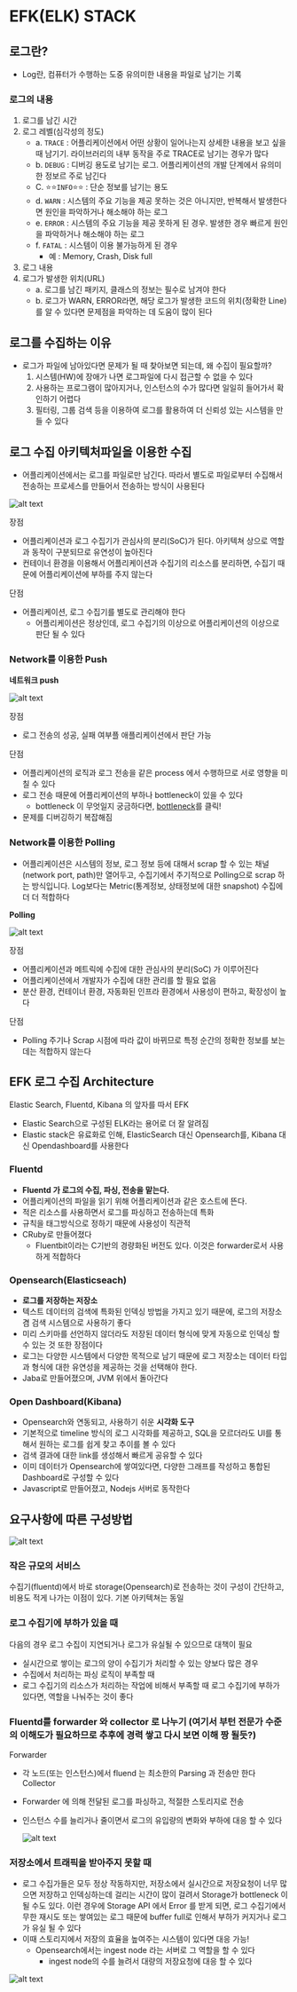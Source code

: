 # EFK(ELK) STACK
## 로그란?
- Log란, 컴퓨터가 수행하는 도중 유의미한 내용을 파일로 남기는 기록
### 로그의 내용
1. 로그를 남긴 시간
2. 로그 레벨(심각성의 정도)
    - a. `TRACE` : 어플리케이션에서 어떤 상황이 일어나는지 상세한 내용을 보고 싶을때 남기기. 라이브러리의 내부 동작을 주로 TRACE로 남기는 경우가 많다
    - b. `DEBUG` : 디버깅 용도로 남기는 로그. 어플리케이션의 개발 단계에서 유의미한 정보르 주로 남긴다
    - C. ⭐⭐`INFO`⭐⭐ : 단순 정보를 남기는 용도
    - d. `WARN` : 시스템의 주요 기능을 제공 못하는 것은 아니지만, 반복해서 발생한다면 원인을 파악하거나 해소해야 하는 로그
    - e. `ERROR` : 시스템의 주요 기능을 제공 못하게 된 경우. 발생한 경우 빠르게 원인을 파악하거나 해소해야 하는 로그
    - f. `FATAL` : 시스템이 이용 불가능하게 된 경우
        - 예 : Memory, Crash, Disk full
3. 로그 내용
4. 로그가 발생한 위치(URL)
    - a. 로그를 남긴 패키지, 클래스의 정보는 필수로 남겨야 한다
    - b. 로그가 WARN, ERROR라면, 해당 로그가 발생한 코드의 위치(정확한 Line)를 알 수 있다면 문제점을 파악하는 데 도움이 많이 된다

## 로그를 수집하는 이유
- 로그가 파일에 남아있다면 문제가 될 때 찾아보면 되는데, 왜 수집이 필요할까?
    1. 시스템(HW)에 장애가 나면 로그파일에 다시 접근할 수 없을 수 있다
    2. 사용하는 프로그램이 많아지거나, 인스턴스의 수가 많다면 일일히 들어가서 확인하기 어렵다
    3. 필터링, 그룹 검색 등을 이용하여 로그를 활용하여 더 신뢰성 있는 시스템을 만들 수 있다

## 로그 수집 아키텍처파일을 이용한 수집
- 어플리케이션에서는 로그를 파일로만 남긴다. 따라서 별도로 파일로부터 수집해서 전송하는 프로세스를 만들어서 전송하는 방식이 사용된다

![alt text](<캡처이미지/로그수집아키텍쳐파일을 이용한 수집.png>)

장점
- 어플리케이션과 로그 수집기가 관심사의 분리(SoC)가 된다. 아키텍쳐 상으로 역할과 동작이 구분되므로 유연성이 높아진다
- 컨테이너 환경을 이용해서 어플리케이션과 수집기의 리소스를 분리하면, 수집기 때문에 어플리케이션에 부하를 주지 않는다

단점
- 어플리케이션, 로그 수집기를 별도로 관리해야 한다
    - 어플리케이션은 정상인데, 로그 수집기의 이상으로 어플리케이션의 이상으로 판단 될 수 있다

### Network를 이용한 Push

**네트워크 push**

![alt text](캡처이미지/네트워크Push.png)

장점
- 로그 전송의 성공, 실패 여부플 애플리케이션에서 판단 가능

단점
- 어플리케이션의 로직과 로그 전송을 같은 process 에서 수행하므로 서로 영향을 미칠 수 있다
- 로그 전송 때문에 어플리케이션의 부하나 bottleneck이 있을 수 있다
    - bottleneck 이 무엇일지 궁금하다면, [bottleneck](https://m.blog.naver.com/kimjungsim89/221362850087)를 클릭!
- 문제를 디버깅하기 복잡해짐

### Network를 이용한 Polling
- 어플리케이션은 시스템의 정보, 로그 정보 등에 대해서 scrap 할 수 있는 채널(network port, path)만 열어두고, 수집기에서 주기적으로 Polling으로 scrap 하는 방식입니다. Log보다는 Metric(통계정보, 상태정보에 대한 snapshot) 수집에 더 더 적합하다

**Polling**

![alt text](캡처이미지/네트워크Polling.png)

장점
- 어플리케이션과 메트릭에 수집에 대한 관심사의 분리(SoC) 가 이루어진다
- 어플리케이션에서 개발자가 수집에 대한 관리를 할 필요 없음
- 분산 환경, 컨테이너 환경, 자동화된 인프라 환경에서 사용성이 편하고, 확장성이 높다

단점
- Polling 주기나 Scrap 시점에 따라 값이 바뀌므로 특정 순간의 정확한 정보를 보는데는 적합하지 않는다

## EFK 로그 수집 Architecture
Elastic Search, Fluentd, Kibana 의 앞자를 따서 EFK
- Elastic Search으로 구성된 ELK라는 용어로 더 잘 알려짐
- Elastic stack은 유료화로 인해, ElasticSearch 대신 Opensearch를, Kibana 대신 Opendashboard를 사용한다

### Fluentd
- **Fluentd 가 로그의 수집, 파싱, 전송을 맡는다.** 
- 어플리케이션의 파일을 읽기 위해 어플리케이션과 같은 호스트에 뜬다.
- 적은 리소스를 사용하면서 로그를 파싱하고 전송하는데 특화
- 규칙을 태그방식으로 정하기 때문에 사용성이 직관적
- CRuby로 만들어졌다
    - Fluentbit이라는 C기반의 경량화된 버전도 있다. 이것은 forwarder로서 사용하게 적합하다

### Opensearch(Elasticseach)
- **로그를 저장하는 저장소**
- 텍스트 데이터의 검색에 특화된 인덱싱 방법을 가지고 있기 때문에, 로그의 저장소 겸 검색 시스템으로 사용하기 좋다
- 미리 스키마를 선언하지 않더라도 저장된 데이터 형식에 맞게 자동으로 인덱싱 할 수 있는 것 또한 장점이다
- 로그는 다양한 시스템에서 다양한 목적으로 남기 때문에 로그 저장소는 데이터 타입과 형식에 대한 유연성을 제공하는 것을 선택해야 한다.
- Jaba로 만들어졌으며, JVM 위에서 돌아간다

### Open Dashboard(Kibana)
- Opensearch와 연동되고, 사용하기 쉬운 **시각화 도구**
- 기본적으로 timeline 방식의 로그 시각화를 제공하고, SQL을 모르더라도 UI를 통해서 원하는 로그를 쉽게 찾고 추이를 볼 수 있다
- 검색 결과에 대한 link를 생성해서 빠르게 공유할 수 있다
- 이미 데이터가 Opensearch에 쌓여있다면, 다양한 그래프를 작성하고 통합된 Dashboard로 구성할 수 있다
- Javascript로 만들어졌고, Nodejs 서버로 동작한다

## 요구사항에 따른 구성방법

![alt text](캡처이미지/기본아키텍쳐.png)

### 작은 규모의 서비스
수집기(fluentd)에서 바로 storage(Opensearch)로 전송하는 것이 구성이 간단하고, 비용도 적게 나가는 이점이 있다. 기본 아키텍쳐는 동일

### 로그 수집기에 부하가 있을 때
다음의 경우 로그 수집이 지연되거나 로그가 유실될 수 있으므로 대책이 필요
- 실시간으로 쌓이는 로그의 양이 수집기가 처리할 수 있는 양보다 많은 경우
- 수집에서 처리하는 파싱 로직이 부족할 때
- 로그 수집기의 리소스가 처리하는 작업에 비해서 부족할 때
로그 수집기에 부하가 있다면, 역할을 나눠주는 것이 좋다

### Fluentd를 forwarder 와 collector 로 나누기 (여기서 부턴 전문가 수준의 이해도가 필요하므로 추후에 경력 쌓고 다시 보면 이해 짱 될듯?)
Forwarder
- 각 노드(또는 인스턴스)에서 fluend 는 최소한의 Parsing 과 전송만 한다
Collector
- Forwarder 에 의해 전달된 로그를 파싱하고, 적절한 스토리지로 전송
- 인스턴스 수를 늘리거나 줄이면서 로그의 유입량의 변화와 부하에 대응 할 수 있다

    ![alt text](<캡처이미지/Fluentd를 forwarder와collector로 나누기.png>)

### 저장소에서 트래픽을 받아주지 못할 때

- 로그 수집가들은 모두 정상 작동하지만, 저장소에서 실시간으로 저장요청이 너무 많으면 저장하고 인덱싱하는데 걸리는 시간이 많이 걸려서 Storage가 bottleneck 이 될 수도 있다. 이런 경우에 Storage API 에서 Error 를 받게 되면, 로그 수집기에서 무한 재시도 또는 쌓여있는 로그 때문에 buffer full로 인해서 부하가 커지거나 로그가 유실 될 수 있다
- 이때 스토리지에서 저장의 효율을 높여주는 시스템이 있다면 대응 가능!
    - Opensearch에서는 ingest node 라는 서버로 그 역할을 할 수 있다
        - ingest node의 수를 늘려서 대량의 저장요청에 대응 할 수 있다

![alt text](캡처이미지/최종아키텍쳐.png)

